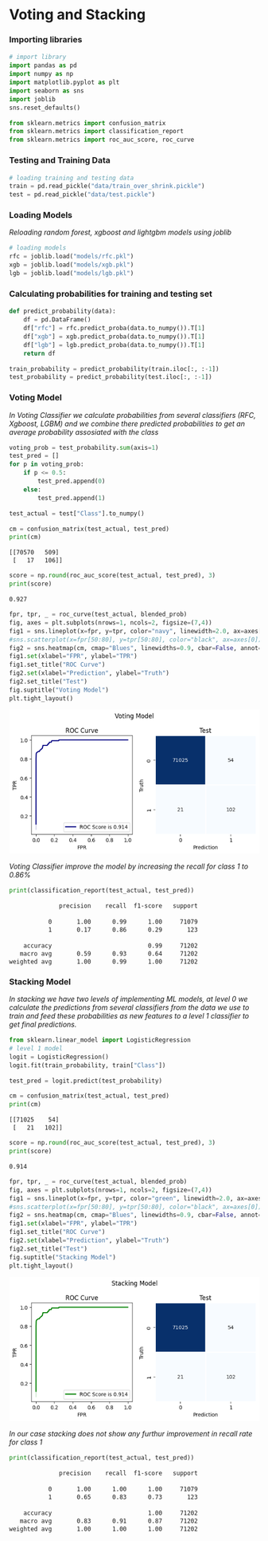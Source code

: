 # **Voting and Stacking**

### **Importing libraries**


```python
# import library
import pandas as pd
import numpy as np
import matplotlib.pyplot as plt
import seaborn as sns
import joblib
sns.reset_defaults()
```


```python
from sklearn.metrics import confusion_matrix
from sklearn.metrics import classification_report
from sklearn.metrics import roc_auc_score, roc_curve
```

### **Testing and Training Data**


```python
# loading training and testing data
train = pd.read_pickle("data/train_over_shrink.pickle")
test = pd.read_pickle("data/test.pickle")
```

### **Loading Models**

*Reloading random forest, xgboost and lightgbm models using joblib*


```python
# loading models
rfc = joblib.load("models/rfc.pkl")
xgb = joblib.load("models/xgb.pkl")
lgb = joblib.load("models/lgb.pkl")
```

### **Calculating probabilities for training and testing set**


```python
def predict_probability(data):
    df = pd.DataFrame()
    df["rfc"] = rfc.predict_proba(data.to_numpy()).T[1]
    df["xgb"] = xgb.predict_proba(data.to_numpy()).T[1]
    df["lgb"] = lgb.predict_proba(data.to_numpy()).T[1]
    return df
```


```python
train_probability = predict_probability(train.iloc[:, :-1])
test_probability = predict_probability(test.iloc[:, :-1])
```

### **Voting Model**

*In Voting Classifier we calculate probabilities from several classifiers (RFC, Xgboost, LGBM) and we combine there predicted 
probabilities to get an average probability assosiated with the class*


```python
voting_prob = test_probability.sum(axis=1)
test_pred = []
for p in voting_prob:
    if p <= 0.5:
        test_pred.append(0)
    else:
        test_pred.append(1)
```


```python
test_actual = test["Class"].to_numpy()
```


```python
cm = confusion_matrix(test_actual, test_pred)
print(cm)
```

    [[70570   509]
     [   17   106]]



```python
score = np.round(roc_auc_score(test_actual, test_pred), 3)
print(score)
```

    0.927



```python
fpr, tpr, _ = roc_curve(test_actual, blended_prob)
fig, axes = plt.subplots(nrows=1, ncols=2, figsize=(7,4))
fig1 = sns.lineplot(x=fpr, y=tpr, color="navy", linewidth=2.0, ax=axes[0], label = f"ROC Score is {score}")
#sns.scatterplot(x=fpr[50:80], y=tpr[50:80], color="black", ax=axes[0])
fig2 = sns.heatmap(cm, cmap="Blues", linewidths=0.9, cbar=False, annot=True, fmt="d", ax=axes[1])
fig1.set(xlabel="FPR", ylabel="TPR")
fig1.set_title("ROC Curve")
fig2.set(xlabel="Prediction", ylabel="Truth")
fig2.set_title("Test")
fig.suptitle("Voting Model")
plt.tight_layout()
```


![png](output_16_0.png)


*Voting Classifier improve the model by increasing the recall for class 1 to 0.86%*


```python
print(classification_report(test_actual, test_pred))
```

                  precision    recall  f1-score   support
    
               0       1.00      0.99      1.00     71079
               1       0.17      0.86      0.29       123
    
        accuracy                           0.99     71202
       macro avg       0.59      0.93      0.64     71202
    weighted avg       1.00      0.99      1.00     71202
    


### **Stacking Model**
*In stacking we have two levels of implementing ML models, at level 0 we calculate the predictions from several classifiers from the 
data we use to train and feed these probabilities as new features to a level 1 classifier to get final predictions.*


```python
from sklearn.linear_model import LogisticRegression
# level 1 model
logit = LogisticRegression()
logit.fit(train_probability, train["Class"])
```


```python
test_pred = logit.predict(test_probability)
```


```python
cm = confusion_matrix(test_actual, test_pred)
print(cm)
```

    [[71025    54]
     [   21   102]]



```python
score = np.round(roc_auc_score(test_actual, test_pred), 3)
print(score)
```

    0.914



```python
fpr, tpr, _ = roc_curve(test_actual, blended_prob)
fig, axes = plt.subplots(nrows=1, ncols=2, figsize=(7,4))
fig1 = sns.lineplot(x=fpr, y=tpr, color="green", linewidth=2.0, ax=axes[0], label = f"ROC Score is {score}")
#sns.scatterplot(x=fpr[50:80], y=tpr[50:80], color="black", ax=axes[0])
fig2 = sns.heatmap(cm, cmap="Blues", linewidths=0.9, cbar=False, annot=True, fmt="d", ax=axes[1])
fig1.set(xlabel="FPR", ylabel="TPR")
fig1.set_title("ROC Curve")
fig2.set(xlabel="Prediction", ylabel="Truth")
fig2.set_title("Test")
fig.suptitle("Stacking Model")
plt.tight_layout()
```


![png](output_24_0.png)


*In our case stacking does not show any furthur improvement in recall rate for class 1*


```python
print(classification_report(test_actual, test_pred))
```

                  precision    recall  f1-score   support
    
               0       1.00      1.00      1.00     71079
               1       0.65      0.83      0.73       123
    
        accuracy                           1.00     71202
       macro avg       0.83      0.91      0.87     71202
    weighted avg       1.00      1.00      1.00     71202
    



```python

```
